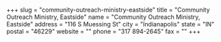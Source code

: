 +++
slug = "community-outreach-ministry-eastside"
title = "Community Outreach Ministry, Eastside"
name = "Community Outreach Ministry, Eastside"
address = "116 S Muessing St"
city = "Indianapolis"
state = "IN"
postal = "46229"
website = ""
phone = "317 894-2645"
fax = ""
+++
